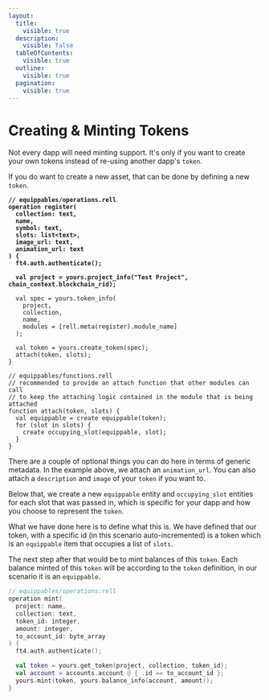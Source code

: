```yaml
---
layout:
  title:
    visible: true
  description:
    visible: false
  tableOfContents:
    visible: true
  outline:
    visible: true
  pagination:
    visible: true
---
```


# Creating & Minting Tokens

Not every dapp will need minting support. It's only if you want to create your own tokens instead of re-using another dapp's `token`.

If you do want to create a new asset, that can be done by defining a new `token`.

<pre class="language-rust"><code class="lang-rust"><strong>// equippables/operations.rell
</strong><strong>operation register(
</strong><strong>  collection: text, 
</strong><strong>  name, 
</strong><strong>  symbol: text, 
</strong><strong>  slots: list&#x3C;text>, 
</strong><strong>  image_url: text, 
</strong><strong>  animation_url: text
</strong><strong>) {
</strong><strong>  ft4.auth.authenticate();
</strong><strong>  
</strong><strong>  val project = yours.project_info("Test Project", chain_context.blockchain_rid);
</strong><strong>
</strong>  val spec = yours.token_info(
    project,
    collection,
    name,
    modules = [rell.meta(register).module_name]
  );

  val token = yours.create_token(spec);
  attach(token, slots);
}

// equippables/functions.rell
// recommended to provide an attach function that other modules can call
// to keep the attaching logic contained in the module that is being attached
function attach(token, slots) {
  val equippable = create equippable(token);
  for (slot in slots) {
    create occupying_slot(equippable, slot);
  }
}
</code></pre>

There are a couple of optional things you can do here in terms of generic metadata. In the example above, we attach an `animation_url`. You can also attach a `description` and `image` of your `token` if you want to.

Below that, we create a new `equippable` entity and `occupying_slot` entities for each slot that was passed in, which is specific for your dapp and how you choose to represent the `token`.

What we have done here is to define what this is. We have defined that our token, with a specific id (in this scenario auto-incremented) is a token which is an `equippable` item that occupies a list of `slots`.

The next step after that would be to mint balances of this `token`. Each balance minted of this `token` will be according to the `token` definition, in our scenario it is an `equippable`.

```kotlin
// equippables/operations.rell
operation mint(
  project: name,
  collection: text, 
  token_id: integer, 
  amount: integer, 
  to_account_id: byte_array
) {
  ft4.auth.authenticate();

  val token = yours.get_token(project, collection, token_id);
  val account = accounts.account @ { .id == to_account_id };
  yours.mint(token, yours.balance_info(account, amount));
}
```

